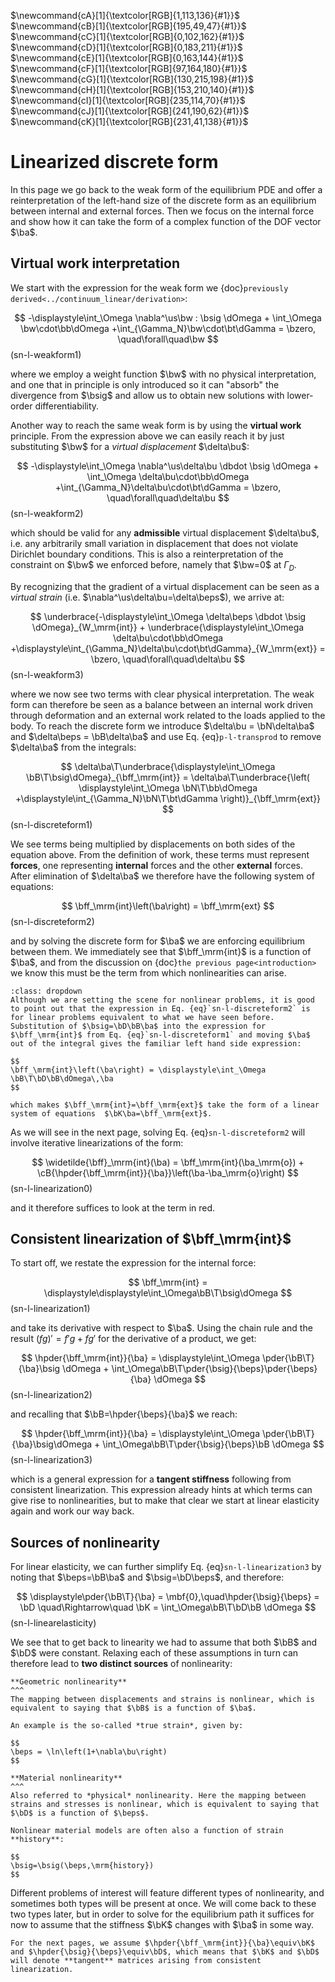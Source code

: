$\newcommand{\E}{\\[3pt]}$
$\newcommand{\DE}{\\[6pt]}$
$\newcommand{\TE}{\\[9pt]}$
$\newcommand{\QE}{\\[12pt]}$
$\newcommand{\eps}{\varepsilon}$
$\newcommand{\beps}{\boldsymbol\eps}$
$\newcommand{\bsig}{\boldsymbol\sigma}$
$\newcommand{\dbdot}{\,\colon\!}$
$\newcommand{\hint}{\displaystyle\int}$
$\newcommand{\hsum}{\displaystyle\sum}$
$\newcommand{\alert}[1]{{\color{pdcolor9}#1}}$
$\newcommand{\gives}{\quad\Rightarrow\quad}$
$\newcommand{\ud}{\mathrm{d}}$
$\newcommand{\uf}{\mathrm{f}}$
$\newcommand{\bff}{\mathbf{f}}$
$\newcommand{\ba}{\mathbf{a}}$
$\newcommand{\bb}{\mathbf{b}}$
$\newcommand{\bc}{\mathbf{c}}$
$\newcommand{\bh}{\mathbf{h}}$
$\newcommand{\bn}{\mathbf{n}}$
$\newcommand{\bq}{\mathbf{q}}$
$\newcommand{\bt}{\mathbf{t}}$
$\newcommand{\bu}{\mathbf{u}}$
$\newcommand{\bv}{\mathbf{v}}$
$\newcommand{\bw}{\mathbf{w}}$
$\newcommand{\bx}{\mathbf{x}}$
$\newcommand{\bB}{\mathbf{B}}$
$\newcommand{\bD}{\mathbf{D}}$
$\newcommand{\bJ}{\mathbf{J}}$
$\newcommand{\bK}{\mathbf{K}}$
$\newcommand{\bM}{\mathbf{M}}$
$\newcommand{\bN}{\mathbf{N}}$
$\newcommand{\bP}{\mathbf{P}}$
$\newcommand{\bzero}{\mathbf{0}}$
$\newcommand{\pder}[2]{\frac{\partial #1}{\partial #2}}$
$\newcommand{\dder}[2]{\frac{\ud #1}{\ud #2}}$
$\newcommand{\pders}[3]{\frac{\partial^2 #1}{\partial #2 \partial #3}}$
$\newcommand{\lder}[2]{{\ud #1}/{\ud #2}}$
$\newcommand{\lpder}[2]{{\partial #1}/{\partial #2}}$
$\newcommand{\lpders}[3]{{\partial^2 #1}/{\partial #2 \partial #3}}$
$\newcommand{\hfrac}[2]{\displaystyle\frac{#1}{#2}}$
$\newcommand{\lfrac}[2]{{#1}/{#2}}$
$\newcommand{\hpder}[2]{\displaystyle\frac{\partial #1}{\partial #2}}$
$\newcommand{\myVec}[1]{\left\{ \begin{matrix} #1 \end{matrix} \right\}}$
$\newcommand{\myMat}[1]{\left[ \begin{matrix} #1 \end{matrix} \right]}$
$\newcommand{\sym}{\ensuremath{_\mathrm{s}}}$
$\newcommand{\dg}{\ensuremath{^\circ}}$
$\newcommand{\mbf}[1]{\mathbf{#1}}$
$\newcommand{\mrm}[1]{\mathrm{#1}}$
$\newcommand{\bs}[1]{\boldsymbol{#1}}$
$\newcommand{\T}{^\mathrm{T}}$
$\newcommand{\dOmega}{\,\mathrm{d}\Omega}$
$\newcommand{\dGamma}{\,\mathrm{d}\Gamma}$
$\newcommand{\us}{\mathrm{s}}$

$\newcommand{cA}[1]{\textcolor[RGB]{1,113,136}{#1}}$
$\newcommand{cB}[1]{\textcolor[RGB]{195,49,47}{#1}}$
$\newcommand{cC}[1]{\textcolor[RGB]{0,102,162}{#1}}$
$\newcommand{cD}[1]{\textcolor[RGB]{0,183,211}{#1}}$
$\newcommand{cE}[1]{\textcolor[RGB]{0,163,144}{#1}}$
$\newcommand{cF}[1]{\textcolor[RGB]{97,164,180}{#1}}$
$\newcommand{cG}[1]{\textcolor[RGB]{130,215,198}{#1}}$
$\newcommand{cH}[1]{\textcolor[RGB]{153,210,140}{#1}}$
$\newcommand{cI}[1]{\textcolor[RGB]{235,114,70}{#1}}$
$\newcommand{cJ}[1]{\textcolor[RGB]{241,190,62}{#1}}$
$\newcommand{cK}[1]{\textcolor[RGB]{231,41,138}{#1}}$

# Linearized discrete form

In this page we go back to the weak form of the equilibrium PDE and offer a reinterpretation of the left-hand size of the discrete form as an equilibrium between internal and external forces. Then we focus on the internal force and show how it can take the form of a complex function of the DOF vector $\ba$.

## Virtual work interpretation

We start with the expression for the weak form we {doc}`previously derived<../continuum_linear/derivation>`:

$$
-\displaystyle\int_\Omega \nabla^\us\bw : \bsig \dOmega + \int_\Omega \bw\cdot\bb\dOmega +\int_{\Gamma_N}\bw\cdot\bt\dGamma = \bzero, \quad\forall\quad\bw
$$(sn-l-weakform1)

where we employ a weight function $\bw$ with no physical interpretation, and one that in principle is only introduced so it can "absorb" the divergence from $\bsig$ and allow us to obtain new solutions with lower-order differentiability.

Another way to reach the same weak form is by using the **virtual work** principle. From the expression above we can easily reach it by just substituting $\bw$ for a *virtual displacement* $\delta\bu$:

$$
-\displaystyle\int_\Omega \nabla^\us\delta\bu \dbdot \bsig \dOmega + \int_\Omega \delta\bu\cdot\bb\dOmega +\int_{\Gamma_N}\delta\bu\cdot\bt\dGamma = \bzero, \quad\forall\quad\delta\bu
$$(sn-l-weakform2)

which should be valid for any **admissible** virtual displacement $\delta\bu$, i.e. any arbitrarily small variation in displacement that does not violate Dirichlet boundary conditions. This is also a reinterpretation of the constraint on $\bw$ we enforced before, namely that $\bw=0$ at $\Gamma_D$.

By recognizing that the gradient of a virtual displacement can be seen as a *virtual strain* (i.e. $\nabla^\us\delta\bu=\delta\beps$), we arrive at:

$$
\underbrace{-\displaystyle\int_\Omega \delta\beps \dbdot \bsig \dOmega}_{W_\mrm{int}} + \underbrace{\displaystyle\int_\Omega \delta\bu\cdot\bb\dOmega +\displaystyle\int_{\Gamma_N}\delta\bu\cdot\bt\dGamma}_{W_\mrm{ext}} = \bzero, \quad\forall\quad\delta\bu
$$(sn-l-weakform3)

where we now see two terms with clear physical interpretation. The weak form can therefore be seen as a balance between an internal work driven through deformation and an external work related to the loads applied to the body. To reach the discrete form we introduce $\delta\bu = \bN\delta\ba$ and $\delta\beps = \bB\delta\ba$ and use Eq. {eq}`p-l-transprod` to remove $\delta\ba$ from the integrals:

$$
\delta\ba\T\underbrace{\displaystyle\int_\Omega \bB\T\bsig\dOmega}_{\bff_\mrm{int}} = \delta\ba\T\underbrace{\left( \displaystyle\int_\Omega \bN\T\bb\dOmega +\displaystyle\int_{\Gamma_N}\bN\T\bt\dGamma \right)}_{\bff_\mrm{ext}}
$$(sn-l-discreteform1)

We see terms being multiplied by displacements on both sides of the equation above. From the definition of work, these terms must represent **forces**, one representing **internal** forces and the other **external** forces. After elimination of $\delta\ba$ we therefore have the following system of equations:

$$
\bff_\mrm{int}\left(\ba\right) = \bff_\mrm{ext}
$$(sn-l-discreteform2)

and by solving the discrete form for $\ba$ we are enforcing equilibrium between them. We immediately see that $\bff_\mrm{int}$ is a function of $\ba$, and from the discussion on {doc}`the previous page<introduction>` we know this must be the term from which nonlinearities can arise. 

```{admonition} Flashback to linear problems
:class: dropdown
Although we are setting the scene for nonlinear problems, it is good to point out that the expression in Eq. {eq}`sn-l-discreteform2` is for linear problems equivalent to what we have seen before. Substitution of $\bsig=\bD\bB\ba$ into the expression for $\bff_\mrm{int}$ from Eq. {eq}`sn-l-discreteform1` and moving $\ba$ out of the integral gives the familiar left hand side expression:

$$
\bff_\mrm{int}\left(\ba\right) = \displaystyle\int_\Omega \bB\T\bD\bB\dOmega\,\ba
$$

which makes $\bff_\mrm{int}=\bff_\mrm{ext}$ take the form of a linear system of equations  $\bK\ba=\bff_\mrm{ext}$. 
```

As we will see in the next page, solving Eq. {eq}`sn-l-discreteform2` will involve iterative linearizations of the form:

$$
\widetilde{\bff}_\mrm{int}(\ba) = \bff_\mrm{int}(\ba_\mrm{o}) + \cB{\hpder{\bff_\mrm{int}}{\ba}}\left(\ba-\ba_\mrm{o}\right)
$$(sn-l-linearization0)

and it therefore suffices to look at the term in red.

## Consistent linearization of $\bff_\mrm{int}$

To start off, we restate the expression for the internal force:

$$
\bff_\mrm{int} = \displaystyle\displaystyle\int_\Omega\bB\T\bsig\dOmega
$$(sn-l-linearization1)

and take its derivative with respect to $\ba$. Using the chain rule and the result $(fg)'=f'g+fg'$ for the derivative of a product, we get:

$$
\hpder{\bff_\mrm{int}}{\ba} = \displaystyle\int_\Omega \pder{\bB\T}{\ba}\bsig \dOmega + \int_\Omega\bB\T\pder{\bsig}{\beps}\pder{\beps}{\ba} \dOmega
$$(sn-l-linearization2)

and recalling that $\bB=\hpder{\beps}{\ba}$ we reach:

$$
\hpder{\bff_\mrm{int}}{\ba} = \displaystyle\int_\Omega \pder{\bB\T}{\ba}\bsig\dOmega + \int_\Omega\bB\T\pder{\bsig}{\beps}\bB \dOmega
$$(sn-l-linearization3)

which is a general expression for a **tangent stiffness** following from consistent linearization. This expression already hints at which terms can give rise to nonlinearities, but to make that clear we start at linear elasticity again and work our way back.

## Sources of nonlinearity

For linear elasticity, we can further simplify Eq. {eq}`sn-l-linearization3` by noting that $\beps=\bB\ba$ and $\bsig=\bD\beps$, and therefore:

$$
\displaystyle\pder{\bB\T}{\ba} = \mbf{0},\quad\hpder{\bsig}{\beps} = \bD
\quad\Rightarrow\quad
\bK = \int_\Omega\bB\T\bD\bB \dOmega
$$(sn-l-linearelasticity)

We see that to get back to linearity we had to assume that both $\bB$ and $\bD$ were constant. Relaxing each of these assumptions in turn can therefore lead to **two distinct sources** of nonlinearity:

```{card}
**Geometric nonlinearity**
^^^
The mapping between displacements and strains is nonlinear, which is equivalent to saying that $\bB$ is a function of $\ba$.

An example is the so-called *true strain*, given by:

$$
\beps = \ln\left(1+\nabla\bu\right)
$$
```

```{card}
**Material nonlinearity**
^^^
Also referred to *physical* nonlinearity. Here the mapping between strains and stresses is nonlinear, which is equivalent to saying that $\bD$ is a function of $\beps$.

Nonlinear material models are often also a function of strain **history**:

$$
\bsig=\bsig(\beps,\mrm{history})
$$
```

Different problems of interest will feature different types of nonlinearity, and sometimes both types will be present at once. We will come back to these two types later, but in order to solve for the equilibrium path it suffices for now to assume that the stiffness $\bK$ changes with $\ba$ in some way.

```{admonition} Tangent matrices
For the next pages, we assume $\hpder{\bff_\mrm{int}}{\ba}\equiv\bK$ and $\hpder{\bsig}{\beps}\equiv\bD$, which means that $\bK$ and $\bD$ will denote **tangent** matrices arising from consistent linearization.
```
